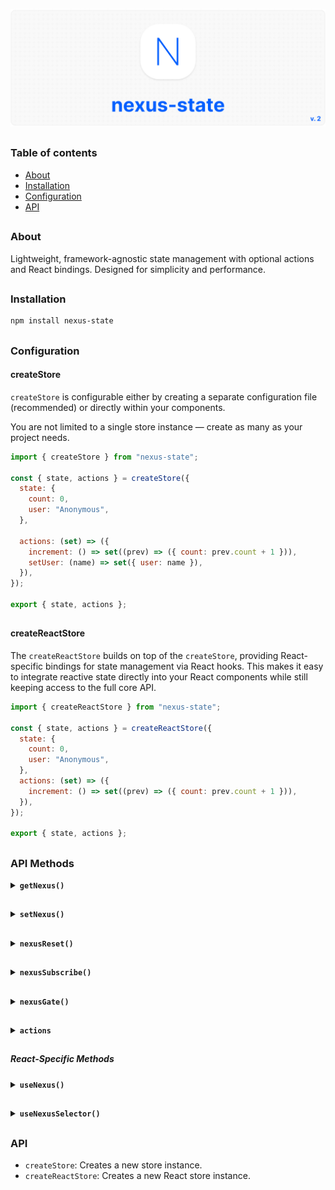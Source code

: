 ![logo](https://raw.githubusercontent.com/voodoofugu/nexus-state/refs/heads/main/src/assets/01-banner-logo.jpg)

<h2></h2>

### Table of contents

- [About](#About)
- [Installation](#Installation)
- [Configuration](#Configuration)
- [API](#API)

<h2></h2>

### About

Lightweight, framework-agnostic state management with optional actions and React bindings.
Designed for simplicity and performance.

<h2></h2>

### Installation

```bash
npm install nexus-state
```

<h2></h2>

### Configuration

<div>

#### createStore

`createStore` is configurable either by creating a separate configuration file (recommended) or directly within your components.

You are not limited to a single store instance — create as many as your project needs.

```js
import { createStore } from "nexus-state";

const { state, actions } = createStore({
  state: {
    count: 0,
    user: "Anonymous",
  },

  actions: (set) => ({
    increment: () => set((prev) => ({ count: prev.count + 1 })),
    setUser: (name) => set({ user: name }),
  }),
});

export { state, actions };
```

  <h2></h2>

#### createReactStore

The `createReactStore` builds on top of the `createStore`, providing React-specific bindings for state management via React hooks. This makes it easy to integrate reactive state directly into your React components while still keeping access to the full core API.

```js
import { createReactStore } from "nexus-state";

const { state, actions } = createReactStore({
  state: {
    count: 0,
    user: "Anonymous",
  },
  actions: (set) => ({
    increment: () => set((prev) => ({ count: prev.count + 1 })),
  }),
});

export { state, actions };
```

</div>

<h2></h2>

### API Methods

  <details>
    <summary><b><code>getNexus()</code></b></summary><br />
    <ul>
      <b>Description:</b> <em><br />
      This method returns the current state object.<br />
      </em><br />
      <b>Example:</b>

```tsx
const currentState = state.getNexus();
console.log(currentState);
```

  </ul></details>

  <h2></h2>

  <details>
    <summary><b><code>setNexus()</code></b></summary><br />
    <ul>
      <b>Description:</b> <em><br />
      This method updates the state object. You can pass a partial object or a function with access to the previous state.<br />
      </em><br />
      <b>Example:</b>

```tsx
// Direct update:
state.setNexus({ count: 5 });

// Functional update:
state.setNexus((prev) => ({
  count: prev.count + 1,
}));
```

  </ul></details>

  <h2></h2>

  <details>
    <summary><b><code>nexusReset()</code></b></summary><br />
    <ul>
      <b>Description:</b> <em><br />
      This method resets the state back to its initial values.<br />
      </em><br />
      <b>Example:</b>

```tsx
state.nexusReset();
```

  </ul></details>

  <h2></h2>

  <details>
    <summary><b><code>nexusSubscribe()</code></b></summary><br />
    <ul>
      <b>Description:</b> <em><br />
      This method subscribes to changes of specific keys or the entire state.<br />
      </em><br />
      <b>Example:</b>

```tsx
sconst unsubscribe = state.nexusSubscribe(["count"], () => {
  console.log("count changed:", state.getNexus().count);
});

// Later, to unsubscribe:
unsubscribe();
```

  </ul></details>

  <h2></h2>

  <details>
    <summary><b><code>nexusGate()</code></b></summary><br />
    <ul>
      <b>Description:</b> <em><br />
      Registers middleware to intercept state updates. You can modify or cancel the update.<br />
      </em><br />
      <b>Example:</b>

```tsx
state.nexusGate((prev, next) => {
  console.log("State changing from", prev, "to", next);

  // Optionally, return a modified next state:
  // return { ...next, forced: true };
});
```

  </ul></details>

  <h2></h2>

  <details>
    <summary><b><code>actions</code></b></summary><br />
    <ul>
      <b>Description:</b> <em><br />
      Optional actions object defined during store creation, simplifying state updates.<br />
      You can define as many actions as needed.<br />
      </em><br />
      <b>Example:</b>

```tsx
actions.increment();
actions.setUser("Admin");
```

  </ul></details>

  <h2></h2>

##### React-Specific Methods

  <details>
    <summary><b><code>useNexus()</code></b></summary><br />
    <ul>
      <b>Description:</b> <em><br />
      A React hook for subscribing to the store. Automatically triggers re-renders when subscribed state changes.<br />
      <br />
      <ul>
        <li><b>Without arguments:</b> returns the entire state object.</li>
        <li><b>With key argument:</b> subscribes to a specific key.</li>
      </ul>
      </em><br />
      <b>Example:</b>

```tsx
const fullState = state.useNexus();
const count = state.useNexus("count");
```

  </ul></details>

  <h2></h2>

  <details>
    <summary><b><code>useNexusSelector()</code></b></summary><br />
    <ul>
      <b>Description:</b> <em><br />
      A React hook for creating derived values from the state.<br />
      <br />
      <ul>
        <li><code>selector</code>: function that returns any derived value from the state.</li>
        <li><code>dependencies</code>: array of state keys to watch for changes.</li>
      </ul>
      <br />
      Efficient: updates only when dependencies change.<br />
      </em><br />
      <b>Example:</b>

```tsx
const total = state.useNexusSelector(
  (s) => s.count + s.user.length,
  ["count", "user"]
);
```

  </ul></details>

<h2></h2>

### API

- `createStore`: Creates a new store instance.
- `createReactStore`: Creates a new React store instance.
